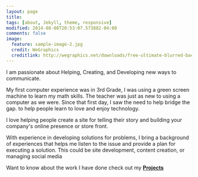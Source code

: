 ```yaml
---
layout: page
title: 
tags: [about, Jekyll, theme, responsive]
modified: 2014-08-08T20:53:07.573882-04:00
comments: false
image:
  feature: sample-image-2.jpg
  credit: WeGraphics
  creditlink: http://wegraphics.net/downloads/free-ultimate-blurred-background-pack/
---
```


I am passionate about Helping, Creating, and Developing new ways to communicate.

My first computer experience was in 3rd Grade, I was using a green screen machine to learn my math skills. The teacher was just as new to using a computer as we were. Since that first day, I saw the need to help bridge the gap. to help people learn to love and enjoy technology.

I love helping people create a site for telling their story and building your company's online presence or store front.

With experience in developing solutions for problems, I bring a background of experiences that helps me listen to the issue and provide a plan for executing a solution. This could be site development, content creation, or managing social media

Want to know about the work I have done check out my <a href="{{ site.url }}/projects">**Projects**</a>

